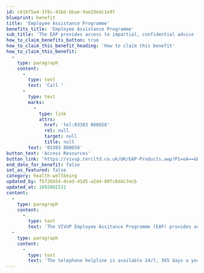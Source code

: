 ```yaml
---
id: c61bf5a4-3f8c-43bd-bbae-9ae2dedc1e9f
blueprint: benefit
title: 'Employee Assistance Programme'
benefits_title: 'Employee Assistance Programme'
sub_title: 'The EAP provides access to impartial, confidential advice from qualified counsellors.'
how_to_claim_benefits_button: true
how_to_claim_this_benefit_heading: 'How to claim this benefit'
how_to_claim_this_benefit:
  -
    type: paragraph
    content:
      -
        type: text
        text: 'Call '
      -
        type: text
        marks:
          -
            type: link
            attrs:
              href: 'tel:03303 800658'
              rel: null
              target: null
              title: null
        text: '03303 800658'
button_text: 'Access Resources'
button_link: 'https://vivup.tercltd.co.uk/UK/EAP-Products.awp?P1=oA==&P2=zhEqbw==&P3=2'
end_date_for_benefit: false
set_as_featured: false
category: health-wellbeing
updated_by: f5726654-dced-41d5-a2d4-80fc8ddc7ecb
updated_at: 1692082531
content:
  -
    type: paragraph
    content:
      -
        type: text
        text: 'The VIVUP Employee Assitance Programme (EAP) provides access to impartial, confidential advice from qualified counsellors for many different issues, including: anxiety, bereavement, stress, depression, trauma, workplace issues, relationships, finance and Self Help CBT Workbooks'
  -
    type: paragraph
    content:
      -
        type: text
        text: 'The telephone helpline is available 24/7, 365 days a year is completely confidential and free to anyone needing mental health support'
---
```

